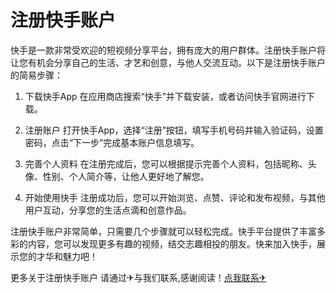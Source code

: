 # 注册快手账户

快手是一款非常受欢迎的短视频分享平台，拥有庞大的用户群体。注册快手账户将让您有机会分享自己的生活、才艺和创意，与他人交流互动。以下是注册快手账户的简易步骤：

1. 下载快手App
   在应用商店搜索“快手”并下载安装，或者访问快手官网进行下载。

2. 注册账户
   打开快手App，选择“注册”按钮，填写手机号码并输入验证码，设置密码，点击“下一步”完成基本账户信息填写。

3. 完善个人资料
   在注册完成后，您可以根据提示完善个人资料，包括昵称、头像、性别、个人简介等，让他人更好地了解您。

4. 开始使用快手
   注册成功后，您可以开始浏览、点赞、评论和发布视频，与其他用户互动，分享您的生活点滴和创意作品。

注册快手账户非常简单，只需要几个步骤就可以轻松完成。快手平台提供了丰富多彩的内容，您可以发现更多有趣的视频，结交志趣相投的朋友。快来加入快手，展示您的才华和魅力吧！

更多关于注册快手账户 请通过✈与我们联系,感谢阅读！[点我联系✈](https://docs.k02.cc)